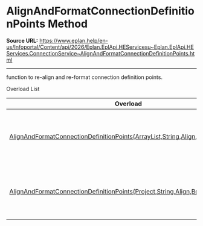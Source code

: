 # AlignAndFormatConnectionDefinitionPoints Method

**Source URL:** https://www.eplan.help/en-us/Infoportal/Content/api/2026/Eplan.EplApi.HEServicesu~Eplan.EplApi.HEServices.ConnectionService~AlignAndFormatConnectionDefinitionPoints.html

---

function to re-align and re-format connection definition points.

Overload List

| Overload | Description |
| --- | --- |
| [AlignAndFormatConnectionDefinitionPoints(ArrayList,String,Align,Boolean,Boolean)](topic1310.html) | function to re-align and re-format connection definition points. |
| [AlignAndFormatConnectionDefinitionPoints(Project,String,Align,Boolean,Boolean)](topic1311.html) | function to re-align and re-format connection definition points. |
